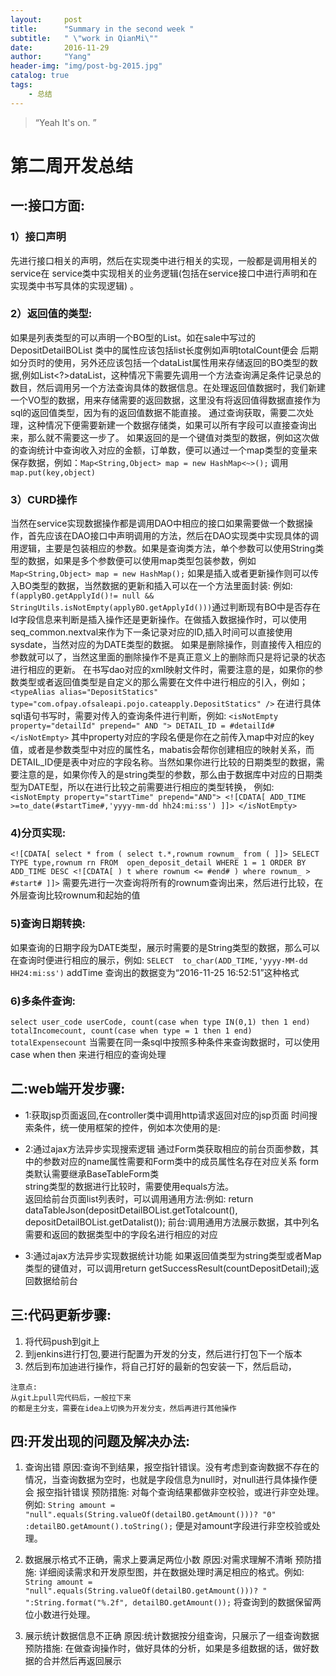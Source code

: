 ```yaml
---
layout:     post
title:      "Summary in the second week "
subtitle:   " \"work in QianMi\""
date:       2016-11-29 
author:     "Yang"
header-img: "img/post-bg-2015.jpg"
catalog: true
tags:
    - 总结
---
```


> “Yeah It's on. ”


# 第二周开发总结

## 一:接口方面:

### 1）接口声明
   先进行接口相关的声明，然后在实现类中进行相关的实现，一般都是调用相关的service在      service类中实现相关的业务逻辑(包括在service接口中进行声明和在实现类中书写具体的实现逻辑) 。
### 2）返回值的类型: 
   如果是列表类型的可以声明一个BO型的List。如在sale中写过的DepositDetailBOList 类中的属性应该包括list长度例如声明totalCount便会  后期如分页时的使用，另外还应该包括一个dataList属性用来存储返回的BO类型的数据,例如List<?>dataList，这种情况下需要先调用一个方法查询满足条件记录总的数目，然后调用另一个方法查询具体的数据信息。在处理返回值数据时，我们新建一个VO型的数据，用来存储需要的返回数据，这里没有将返回值得数据直接作为sql的返回值类型，因为有的返回值数据不能直接。 通过查询获取，需要二次处理，这种情况下便需要新建一个数据存储类，如果可以所有字段可以直接查询出来，那么就不需要这一步了。  如果返回的是一个键值对类型的数据，例如这次做的查询统计中查询收入对应的金额，订单数，便可以通过一个map类型的变量来保存数据，例如：`Map<String,Object> map = new HashMap<~>();` 调用`map.put(key,object)`
### 3）CURD操作
  当然在service实现数据操作都是调用DAO中相应的接口如果需要做一个数据操作，首先应该在DAO接口中声明调用的方法，然后在DAO实现类中实现具体的调用逻辑，主要是包装相应的参数。如果是查询类方法，单个参数可以使用String类型的数据，如果是多个参数便可以使用map类型包装参数，例如`Map<String,Object> map = new HashMap();` 如果是插入或者更新操作则可以传入BO类型的数据，当然数据的更新和插入可以在一个方法里面封装: 例如: `f(applyBO.getApplyId()!= null && StringUtils.isNotEmpty(applyBO.getApplyId()))`通过判断现有BO中是否存在Id字段信息来判断是插入操作还是更新操作。在做插入数据操作时，可以使用seq_common.nextval来作为下一条记录对应的ID,插入时间可以直接使用sysdate，当然对应的为DATE类型的数据。 如果是删除操作，则直接传入相应的参数就可以了，当然这里面的删除操作不是真正意义上的删除而只是将记录的状态进行相应的更新。 在书写dao对应的xml映射文件时，需要注意的是，如果你的参数类型或者返回值类型是自定义的那么需要在文件中进行相应的引入，例如；
 `<typeAlias alias="DepositStatics" type="com.ofpay.ofsaleapi.pojo.cateapply.DepositStatics" />`
 在进行具体sql语句书写时，需要对传入的查询条件进行判断，例如:
   `<isNotEmpty property="detailId" prepend=" AND ">
			DETAIL_ID = #detailId#
   </isNotEmpty>`
其中property对应的字段名便是你在之前传入map中对应的key值，或者是参数类型中对应的属性名，mabatis会帮你创建相应的映射关系，而DETAIL_ID便是表中对应的字段名称。当然如果你进行比较的日期类型的数据，需要注意的是，如果你传入的是string类型的参数，那么由于数据库中对应的日期类型为DATE型，所以在进行比较之前需要进行相应的类型转换，
例如:
    `<isNotEmpty property="startTime" prepend="AND">
		<![CDATA[ ADD_TIME >=to_date(#startTime#,'yyyy-mm-dd hh24:mi:ss') ]]>
	</isNotEmpty>`		
### 4)分页实现:
   `<![CDATA[
        select * from (
          select t.*,rownum rownum_ from (
        ]]>
            SELECT  TYPE type,rownum rn
            FROM  open_deposit_detail
            WHERE 1 = 1
            ORDER BY ADD_TIME DESC
            <![CDATA[
          ) t where rownum <= #end#
        )
        where rownum_ > #start#
    ]]>`	需要先进行一次查询将所有的rownum查询出来，然后进行比较，在外层查询比较rownum和起始的值	
### 5)查询日期转换:
   如果查询的日期字段为DATE类型，展示时需要的是String类型的数据，那么可以在查询时便进行相应的展示，例如:
   `SELECT  to_char(ADD_TIME,'yyyy-MM-dd HH24:mi:ss')` addTime 查询出的数据变为“2016-11-25 16:52:51”这种格式
   
   
### 6)多条件查询:
   `select user_code userCode,
		  count(case when type IN(0,1) then 1 end) totalIncomecount,
		  count(case when type = 1 then 1 end) totalExpensecount`
   当需要在同一条sql中按照多种条件来查询数据时，可以使用case when then 来进行相应的查询处理
## 二:web端开发步骤:
* 1:获取jsp页面返回,在controller类中调用http请求返回对应的jsp页面
      时间搜索条件，统一使用框架的控件，例如本次使用的是:<span id="queryDate"></span>      
       
* 2:通过ajax方法异步实现搜索逻辑
      通过Form类获取相应的前台页面参数，其中的参数对应的name属性需要和Form类中的成员属性名存在对应关系
      form类默认需要继承BaseTableForm类      
      string类型的数据进行比较时，需要使用equals方法。      
      返回给前台页面list列表时，可以调用通用方法:例如:
      return dataTableJson(depositDetailBOList.getTotalcount(), depositDetailBOList.getDatalist());
      前台:调用通用方法展示数据，其中列名需要和返回的数据类型中的字段名进行相应的对应          
       
* 3:通过ajax方法异步实现数据统计功能
      如果返回值类型为string类型或者Map类型的键值对，可以调用return getSuccessResult(countDepositDetail);返回数据给前台
    
## 三:代码更新步骤:
  1. 将代码push到git上
  2. 到jenkins进行打包,要进行配置为开发的分支，然后进行打包下一个版本
  3. 然后到布加迪进行操作，将自己打好的最新的包安装一下，然后启动，

    注意点:
    从git上pull完代码后，一般拉下来
    的都是主分支，需要在idea上切换为开发分支，然后再进行其他操作

## 四:开发出现的问题及解决办法:
   
 1. 查询出错
     原因:查询不到结果，报空指针错误。没有考虑到查询数据不存在的情况，当查询数据为空时，也就是字段信息为null时，对null进行具体操作便会
         报空指针错误
     预防措施:
         对每个查询结果都做非空校验，或进行非空处理。例如: 
         `String amount = "null".equals(String.valueOf(detailBO.getAmount()))? "0" :detailBO.getAmount().toString();`
         便是对amount字段进行非空校验或处理。
 2. 数据展示格式不正确，需求上要满足两位小数
    原因:对需求理解不清晰
    预防措施:
       详细阅读需求和开发原型图，并在数据处理时满足相应的格式。例如:
       `String amount = "null".equals(String.valueOf(detailBO.getAmount()))? " ":String.format("%.2f", detailBO.getAmount());`
       将查询到的数据保留两位小数进行处理。
       
 3. 展示统计数据信息不正确 
     原因:统计数据按分组查询，只展示了一组查询数据
     预防措施:
         在做查询操作时，做好具体的分析，如果是多组数据的话，做好数据的合并然后再返回展示
